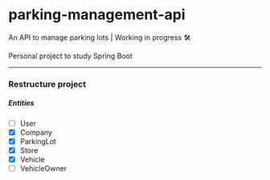 # parking-management-api
An API to manage parking lots | Working in progress 🛠️

Personal project to study Spring Boot

---
### Restructure project

##### Entities

- [ ] User
- [X] Company
- [X] ParkingLot
- [X] Store
- [X] Vehicle
- [ ] VehicleOwner